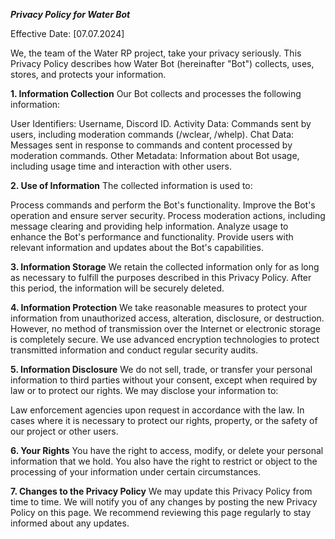 ***Privacy Policy for Water Bot***

Effective Date: [07.07.2024]

We, the team of the Water RP project, take your privacy seriously. This Privacy Policy describes how Water Bot (hereinafter "Bot") collects, uses, stores, and protects your information.

**1. Information Collection**
Our Bot collects and processes the following information:

User Identifiers: Username, Discord ID.
Activity Data: Commands sent by users, including moderation commands (/wclear, /whelp).
Chat Data: Messages sent in response to commands and content processed by moderation commands.
Other Metadata: Information about Bot usage, including usage time and interaction with other users.


**2. Use of Information**
The collected information is used to:

Process commands and perform the Bot's functionality.
Improve the Bot's operation and ensure server security.
Process moderation actions, including message clearing and providing help information.
Analyze usage to enhance the Bot's performance and functionality.
Provide users with relevant information and updates about the Bot's capabilities.

**3. Information Storage**
We retain the collected information only for as long as necessary to fulfill the purposes described in this Privacy Policy. After this period, the information will be securely deleted.

**4. Information Protection**
We take reasonable measures to protect your information from unauthorized access, alteration, disclosure, or destruction. However, no method of transmission over the Internet or electronic storage is completely secure. We use advanced encryption technologies to protect transmitted information and conduct regular security audits.

**5. Information Disclosure**
We do not sell, trade, or transfer your personal information to third parties without your consent, except when required by law or to protect our rights. We may disclose your information to:

Law enforcement agencies upon request in accordance with the law.
In cases where it is necessary to protect our rights, property, or the safety of our project or other users.

**6. Your Rights**
You have the right to access, modify, or delete your personal information that we hold. You also have the right to restrict or object to the processing of your information under certain circumstances.

**7. Changes to the Privacy Policy**
We may update this Privacy Policy from time to time. We will notify you of any changes by posting the new Privacy Policy on this page. We recommend reviewing this page regularly to stay informed about any updates.
